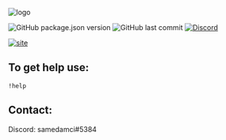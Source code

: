 ![logo](https://i.imgur.com/JQ0YfKX.png)

![GitHub package.json version](https://img.shields.io/github/package-json/v/samedamci/cucumberbot.svg?color=red&label=ver&logo=Visual%20Studio%20Code&logoColor=cyan)
![GitHub last commit](https://img.shields.io/github/last-commit/samedamci/cucumberbot.svg)
[![Discord](https://img.shields.io/discord/566934496231030795.svg?label=server&logo=discord&logoColor=cyan)](https://discord.gg/7X6cvWF)

[![site](https://img.shields.io/badge/-cucumberbot.netlify.com-ff69b4.svg)](https://cucumberbot.netlify.com/)

## To get help use:
```
!help
```

## Contact:
Discord: samedamci#5384

